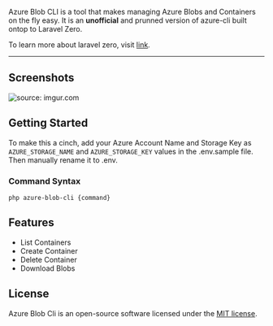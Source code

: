 Azure Blob CLI is a tool that makes managing Azure Blobs and Containers on the fly easy. It is an **unofficial** and prunned version of azure-cli built ontop to Laravel Zero. 

To learn more about laravel zero, visit [link](http://laravel-zero.com/).

------

## Screenshots

<img src="https://i.imgur.com/hFdcUUb.gif" title="source: imgur.com" />

## Getting Started

To make this a cinch, add your Azure Account Name and Storage Key as `AZURE_STORAGE_NAME` and `AZURE_STORAGE_KEY` values in the .env.sample file. Then manually rename it to .env.

### Command Syntax

```
php azure-blob-cli {command}
```
## Features

- List Containers
- Create Container
- Delete Container
- Download Blobs

## License

Azure Blob Cli is an open-source software licensed under the [MIT license](https://github.com/emugabi/azure-blob-cli/blob/stable/LICENSE.md).
